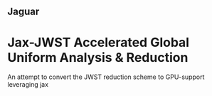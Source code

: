 ## Jaguar
# Jax-JWST Accelerated Global Uniform Analysis & Reduction 
An attempt to convert the JWST reduction scheme to GPU-support leveraging jax
